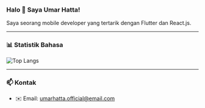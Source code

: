 ### Halo 👋 Saya Umar Hatta!

Saya seorang mobile developer yang tertarik dengan Flutter dan React.js.

---

### 📊 Statistik Bahasa
![Top Langs](https://github-readme-stats.vercel.app/api/top-langs/?username=umarhatta&layout=compact)

---

### 📫 Kontak
- ✉️ Email: umarhatta.official@email.com
